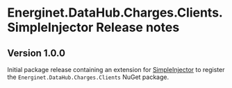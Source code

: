 # Energinet.DataHub.Charges.Clients.SimpleInjector Release notes

## Version 1.0.0

Initial package release containing an extension for [SimpleInjector](https://simpleinjector.org/) to register the `Energinet.DataHub.Charges.Clients` NuGet package.
